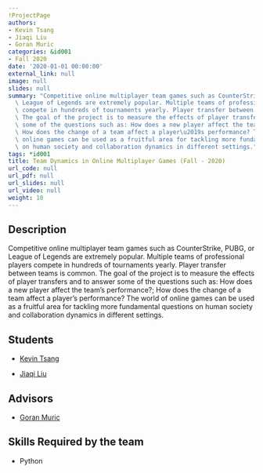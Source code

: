 ```yaml
---
!ProjectPage
authors:
- Kevin Tsang
- Jiaqi Liu
- Goran Muric
categories: &id001
- Fall 2020
date: '2020-01-01 00:00:00'
external_link: null
image: null
slides: null
summary: "Competitive online multiplayer team games such as CounterStrike, PUBG, or\
  \ League of Legends are extremely popular. Multiple teams of professional players\
  \ compete in hundreds of tournaments yearly. Player transfer between teams is common.\
  \ The goal of the project is to measure the effects of player transfers and to answer\
  \ some of the questions such as: How does a new player affect the team\u2019s performance?;\
  \ How does the change of a team affect a player\u2019s performance? The world of\
  \ online games can be used as a fruitful area for tackling more fundamental questions\
  \ on human society and collaboration dynamics in different settings."
tags: *id001
title: Team Dynamics in Online Multiplayer Games (Fall - 2020)
url_code: null
url_pdf: null
url_slides: null
url_video: null
weight: 10
---
```

## Description

Competitive online multiplayer team games such as CounterStrike, PUBG, or League of Legends are extremely popular. Multiple teams of professional players compete in hundreds of tournaments yearly. Player transfer between teams is common. The goal of the project is to measure the effects of player transfers and to answer some of the questions such as: How does a new player affect the team’s performance?; How does the change of a team affect a player’s performance? The world of online games can be used as a fruitful area for tackling more fundamental questions on human society and collaboration dynamics in different settings.





## Students

* [Kevin Tsang](../../../author/kevin-tsang)

* [Jiaqi Liu](../../../author/jiaqi-liu)

## Advisors

* [Goran Muric](../../../author/goran-muric)

## Skills Required by the team


* Python